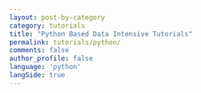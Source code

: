 ```yaml
---
layout: post-by-category
category: tutorials
title: "Python Based Data Intensive Tutorials"
permalink: tutorials/python/
comments: false
author_profile: false
language: 'python'
langSide: true
---
```

